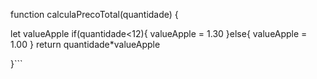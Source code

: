 function calculaPrecoTotal(quantidade) {
 
 let valueApple
if(quantidade<12){
    valueApple = 1.30
}else{
    valueApple = 1.00
}
return quantidade*valueApple

}```